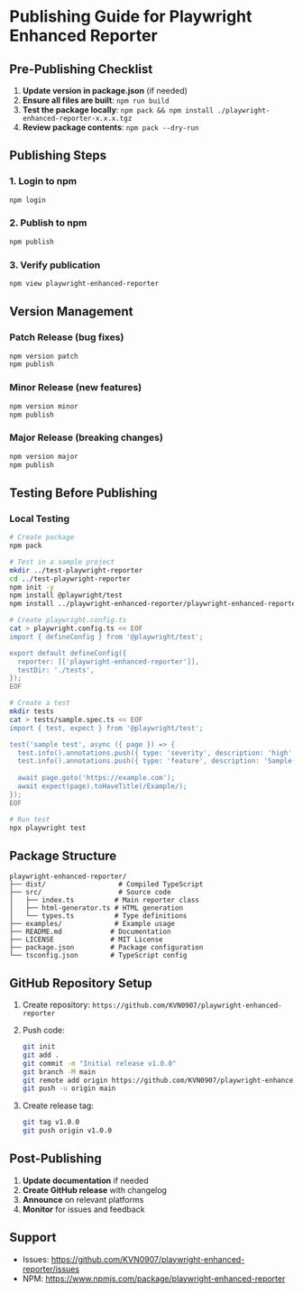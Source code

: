 # Publishing Guide for Playwright Enhanced Reporter

## Pre-Publishing Checklist

1. **Update version in package.json** (if needed)
2. **Ensure all files are built**: `npm run build`
3. **Test the package locally**: `npm pack && npm install ./playwright-enhanced-reporter-x.x.x.tgz`
4. **Review package contents**: `npm pack --dry-run`

## Publishing Steps

### 1. Login to npm
```bash
npm login
```

### 2. Publish to npm
```bash
npm publish
```

### 3. Verify publication
```bash
npm view playwright-enhanced-reporter
```

## Version Management

### Patch Release (bug fixes)
```bash
npm version patch
npm publish
```

### Minor Release (new features)
```bash
npm version minor
npm publish
```

### Major Release (breaking changes)
```bash
npm version major
npm publish
```

## Testing Before Publishing

### Local Testing
```bash
# Create package
npm pack

# Test in a sample project
mkdir ../test-playwright-reporter
cd ../test-playwright-reporter
npm init -y
npm install @playwright/test
npm install ../playwright-enhanced-reporter/playwright-enhanced-reporter-1.0.0.tgz

# Create playwright.config.ts
cat > playwright.config.ts << EOF
import { defineConfig } from '@playwright/test';

export default defineConfig({
  reporter: [['playwright-enhanced-reporter']],
  testDir: './tests',
});
EOF

# Create a test
mkdir tests
cat > tests/sample.spec.ts << EOF
import { test, expect } from '@playwright/test';

test('sample test', async ({ page }) => {
  test.info().annotations.push({ type: 'severity', description: 'high' });
  test.info().annotations.push({ type: 'feature', description: 'Sample Feature' });
  
  await page.goto('https://example.com');
  await expect(page).toHaveTitle(/Example/);
});
EOF

# Run test
npx playwright test
```

## Package Structure

```
playwright-enhanced-reporter/
├── dist/                  # Compiled TypeScript
├── src/                   # Source code
│   ├── index.ts          # Main reporter class
│   ├── html-generator.ts # HTML generation
│   └── types.ts          # Type definitions
├── examples/             # Example usage
├── README.md            # Documentation
├── LICENSE              # MIT License
├── package.json         # Package configuration
└── tsconfig.json        # TypeScript config
```

## GitHub Repository Setup

1. Create repository: `https://github.com/KVN0907/playwright-enhanced-reporter`
2. Push code:
   ```bash
   git init
   git add .
   git commit -m "Initial release v1.0.0"
   git branch -M main
   git remote add origin https://github.com/KVN0907/playwright-enhanced-reporter.git
   git push -u origin main
   ```

3. Create release tag:
   ```bash
   git tag v1.0.0
   git push origin v1.0.0
   ```

## Post-Publishing

1. **Update documentation** if needed
2. **Create GitHub release** with changelog
3. **Announce** on relevant platforms
4. **Monitor** for issues and feedback

## Support

- Issues: https://github.com/KVN0907/playwright-enhanced-reporter/issues
- NPM: https://www.npmjs.com/package/playwright-enhanced-reporter

